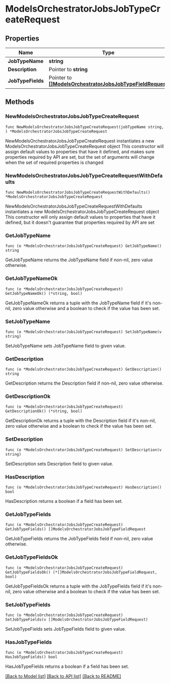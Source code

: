 # ModelsOrchestratorJobsJobTypeCreateRequest

## Properties

Name | Type | Description | Notes
------------ | ------------- | ------------- | -------------
**JobTypeName** | **string** |  | 
**Description** | Pointer to **string** |  | [optional] 
**JobTypeFields** | Pointer to [**[]ModelsOrchestratorJobsJobTypeFieldRequest**](ModelsOrchestratorJobsJobTypeFieldRequest.md) |  | [optional] 

## Methods

### NewModelsOrchestratorJobsJobTypeCreateRequest

`func NewModelsOrchestratorJobsJobTypeCreateRequest(jobTypeName string, ) *ModelsOrchestratorJobsJobTypeCreateRequest`

NewModelsOrchestratorJobsJobTypeCreateRequest instantiates a new ModelsOrchestratorJobsJobTypeCreateRequest object
This constructor will assign default values to properties that have it defined,
and makes sure properties required by API are set, but the set of arguments
will change when the set of required properties is changed

### NewModelsOrchestratorJobsJobTypeCreateRequestWithDefaults

`func NewModelsOrchestratorJobsJobTypeCreateRequestWithDefaults() *ModelsOrchestratorJobsJobTypeCreateRequest`

NewModelsOrchestratorJobsJobTypeCreateRequestWithDefaults instantiates a new ModelsOrchestratorJobsJobTypeCreateRequest object
This constructor will only assign default values to properties that have it defined,
but it doesn't guarantee that properties required by API are set

### GetJobTypeName

`func (o *ModelsOrchestratorJobsJobTypeCreateRequest) GetJobTypeName() string`

GetJobTypeName returns the JobTypeName field if non-nil, zero value otherwise.

### GetJobTypeNameOk

`func (o *ModelsOrchestratorJobsJobTypeCreateRequest) GetJobTypeNameOk() (*string, bool)`

GetJobTypeNameOk returns a tuple with the JobTypeName field if it's non-nil, zero value otherwise
and a boolean to check if the value has been set.

### SetJobTypeName

`func (o *ModelsOrchestratorJobsJobTypeCreateRequest) SetJobTypeName(v string)`

SetJobTypeName sets JobTypeName field to given value.


### GetDescription

`func (o *ModelsOrchestratorJobsJobTypeCreateRequest) GetDescription() string`

GetDescription returns the Description field if non-nil, zero value otherwise.

### GetDescriptionOk

`func (o *ModelsOrchestratorJobsJobTypeCreateRequest) GetDescriptionOk() (*string, bool)`

GetDescriptionOk returns a tuple with the Description field if it's non-nil, zero value otherwise
and a boolean to check if the value has been set.

### SetDescription

`func (o *ModelsOrchestratorJobsJobTypeCreateRequest) SetDescription(v string)`

SetDescription sets Description field to given value.

### HasDescription

`func (o *ModelsOrchestratorJobsJobTypeCreateRequest) HasDescription() bool`

HasDescription returns a boolean if a field has been set.

### GetJobTypeFields

`func (o *ModelsOrchestratorJobsJobTypeCreateRequest) GetJobTypeFields() []ModelsOrchestratorJobsJobTypeFieldRequest`

GetJobTypeFields returns the JobTypeFields field if non-nil, zero value otherwise.

### GetJobTypeFieldsOk

`func (o *ModelsOrchestratorJobsJobTypeCreateRequest) GetJobTypeFieldsOk() (*[]ModelsOrchestratorJobsJobTypeFieldRequest, bool)`

GetJobTypeFieldsOk returns a tuple with the JobTypeFields field if it's non-nil, zero value otherwise
and a boolean to check if the value has been set.

### SetJobTypeFields

`func (o *ModelsOrchestratorJobsJobTypeCreateRequest) SetJobTypeFields(v []ModelsOrchestratorJobsJobTypeFieldRequest)`

SetJobTypeFields sets JobTypeFields field to given value.

### HasJobTypeFields

`func (o *ModelsOrchestratorJobsJobTypeCreateRequest) HasJobTypeFields() bool`

HasJobTypeFields returns a boolean if a field has been set.


[[Back to Model list]](../README.md#documentation-for-models) [[Back to API list]](../README.md#documentation-for-api-endpoints) [[Back to README]](../README.md)


